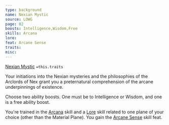 ```yaml
---
type: background
name: Nexian Mystic 
source: LOWG
page: 82
boosts: Intelligence,Wisdom,Free
skills: Arcana
lore: 
feat: Arcane Sense
traits: 
misc: 
---
```


[Nexian Mystic](###%20Nexian%20Mystic)
`=this.traits`


Your initiations into the Nexian mysteries and the philosophies of the Arclords of Nex grant you a preternatural comprehension of the arcane underpinnings of existence.

Choose two ability boosts. One must be to Intelligence or Wisdom, and one is a free ability boost.

You're trained in the [Arcana](Arcana) skill and a [Lore](Lore) skill related to one plane of your choice (other than the Material Plane). You gain the [Arcane Sense](Arcane%20Sense) skill feat.

